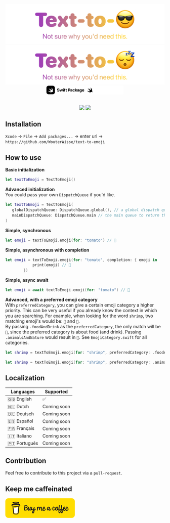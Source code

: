 <div align="center">
   <img width="800" src="https://github.com/WouterWisse/text-to-emoji/blob/main/.github/assets/logo-light@2x.png?raw=true#gh-light-mode-only" alt="Text To Emoji - Logo">
   <img width="800" src="https://github.com/WouterWisse/text-to-emoji/blob/main/.github/assets/logo-dark@2x.png?raw=true#gh-dark-mode-only" alt="Text To Emoji - Logo">
</div>

<div align="center">
   <img width="120" src="https://github.com/WouterWisse/text-to-emoji/blob/main/.github/assets/github-swift-package-logo-light@2x.png?raw=true#gh-light-mode-only" alt="Text To Emoji - Logo">
   <img width="120" src="https://github.com/WouterWisse/text-to-emoji/blob/main/.github/assets/github-swift-package-logo-dark@2x.png?raw=true#gh-dark-mode-only" alt="Text To Emoji - Logo">
</div>
<br />
<p align="center">
   <img src="https://github.com/WouterWisse/text-to-emoji/actions/workflows/main.yml/badge.svg">
   <a href="https://www.twitter.com/wouterwisse" target="_blank">
      <img src="https://img.shields.io/badge/contact%20-@wouterwisse-blue.svg">
   </a>
</p>

## Installation
`Xcode` → `File` → `Add packages...` → enter url → `https://github.com/WouterWisse/text-to-emoji`

## How to use
**Basic initialization**<br />
```swift
let textToEmoji = TextToEmoji()
```

**Advanced initialization**<br />
You could pass your own `DispatchQueue` if you'd like.
```swift
let textToEmoji = TextToEmoji(
   globalDispatchQueue: DispatchQueue.global(), // a global dispatch queue to do the heavy lifting
   mainDispatchQueue: DispatchQueue.main // the main queue to return the emoji on
)
```

**Simple, synchronous**<br />
```swift
let emoji = textToEmoji.emoji(for: "tomato") // 🍅
```

**Simple, asynchronous with completion**<br />
```swift
let emoji = textToEmoji.emoji(for: "tomato", completion: { emoji in
            print(emoji) // 🍅
        })
```

**Simple, async await**<br />
```swift
let emoji = await textToEmoji.emoji(for: "tomato") // 🍅
```

**Advanced, with a preferred emoji category**<br />
With `preferredCategory`, you can give a certain emoji category a higher priority. This can be very useful if you already know the context in which you are searching. For example, when looking for the word `shrimp`, two matching emoji's would be: `🦐` and `🍤`.<br/>
By passing `.foodAndDrink` as the `preferredCategory`, the only match will be `🍤`, since the preferred category is about food (and drink). Passing `.animalsAndNature` would result in `🦐`. See `EmojiCategory.swift` for all categories.
```swift
let shrimp = textToEmoji.emoji(for: "shrimp", preferredCategory: .foodAndDrink) // 🍤
```
```swift
let shrimp = textToEmoji.emoji(for: "shrimp", preferredCategory: .animalsAndNature) // 🦐
```

## Localization
| Languages    | Supported   |
|--------------|-------------|
| 🇬🇧 English   | ✅          |
| 🇳🇱 Dutch     | Coming soon |
| 🇩🇪 Deutsch   | Coming soon |
| 🇪🇸 Español   | Coming soon |
| 🇫🇷 Français  | Coming soon |
| 🇮🇹 Italiano  | Coming soon |
| 🇵🇹 Português | Coming soon |

## Contribution
Feel free to contribute to this project via a `pull-request`.

## Keep me caffeinated
   <a href="https://www.buymeacoffee.com/wouterwisse" target="_blank">
      <img width="220" src=".github/assets/bmc-button.png" alt="Buy me a Coffee">
   </a>
